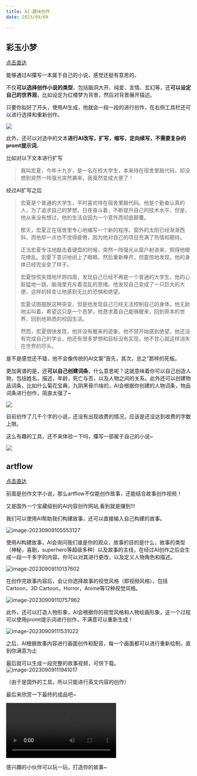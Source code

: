 ```yaml
---
title: AI-趣味创作
date: 2023/09/09

---
```


## 彩玉小梦

[点击直达](https://ai.kezhan365.com/)

能够通过AI攥写一本属于自己的小说，感觉还挺有意思的。

不仅**可以选择创作小说的类型**，包括脑洞大开、纯爱、言情、玄幻等，还**可以设定自己的世界观**，比如设定为红楼梦为背景，然后对背景展开描述。

只要你拟好了开头，使用AI生成，他就会一段一段的进行创作，在右侧工具栏还可以进行选择和重新创作。

![](https://cdn.jsdelivr.net/gh/hongxiaCoder/Pictures@master/20230908200457.png)

此外，还可以对选中的文本**进行AI改写，扩写，缩写，定向续写，不需要复杂的promt提示词**。

比如对以下文本进行扩写

> 我叫宏夏，今年十九岁，是一名在校大学生，本来待在宿舍里敲代码，却没想到突然一阵强光突然袭来，我竟然变成大便了！

经过AI扩写之后

> 宏夏是个普通的大学生，平时喜欢待在宿舍里敲代码。他是个勤奋认真的人，为了追求自己的梦想，日夜奋斗着，不断提升自己的技术水平。但是，他从来没有想过，他的生活会因为一个意外而彻底颠覆。
>
> 那天，宏夏正在宿舍里专心地编写一个新的程序。窗外的太阳已经渐渐西斜，而他却一点也不觉得疲倦，因为他对自己的项目充满了热情和期待。
>
> 正当宏夏专注地敲击着键盘的时候，突然一阵强光从窗户射进来，照得他眼花缭乱。宏夏下意识地闭上了眼睛，然后重新睁开，但震惊地发现，他的身体已经完全变了样子。
>
> 宏夏惊慌失措地环顾四周，发现自己已经不再是一个普通的大学生。他的心脏猛地一跳，脑海里充斥着混乱的思绪。他发现自己变成了一只巨大的大便，这样的转变让他感到无比的恐惧和绝望。
>
> 宏夏试图摆脱这种突变，但是他发现自己已经无法控制自己的身体。他无助地尖叫着，希望这只是一个恶梦。他恳求着自己能够醒来，回到原本的世界，回到他熟悉的校园生活。
>
> 然而，宏夏很快发现，他并没有醒来的迹象。他不禁开始感到绝望，他还没有完成自己的学业，他还有很多梦想和目标没有实现，他不甘心就这样消失在世界的尽头。

是不是感觉还不错，他不会像传统的AI文案“首先，其次，总之”那样的死板。

更加离谱的是，还**可以自己创建词条**，什么意思呢？这就意味着你可以自己创造人物，包括姓名，描述，年龄，死亡与否，以及人物之间的关系。此外还可以创建物品词条，比如什么菊花宝典，九阴黑骨爪啥的，AI会根据你创建的人物词条，物品词条进行创作，简直太强了~

![](https://img.hongxiac.com/image/202309082317310.png)

目前创作了几千个字的小说，还没有出现收费的情况，应该是还没达到收费的字数上限。

这么有趣的工具，还不来体验一下吗，攥写一部属于自己的小说~


![](https://cdn.jsdelivr.net/gh/hongxiaCoder/Pictures@master/20230908202359.png)






## artflow

[点击直达](https://app.artflow.ai/story-gallery)

前面是创作文字小说，那么artflow不仅能创作故事，还能结合故事创作视频！

又是国外一个宝藏级别的AI内容创作网站,看到就是赚到!!!

我们可以使用AI帮助我们构建故事，还可以直接输入自己构建的故事。

![image-20230909105553127](http://img.hongxiac.com/image/202309091055268.png)

使用AI构建故事，AI会询问我们谁是你的观众，故事的目的是什么，故事的类型（神秘，喜剧，superhero等超级多种）以及故事的主线，在经过AI创作之后会生成一段一千多字的内容，你可以对其进行更改，以及定义人物角色和描述。

![image-20230909110137602](http://img.hongxiac.com/image/202309091101744.png)

在创作完故事内容后，会让你选择故事的视觉风格（即视频风格），包括Cartoon，3D Cartoon，Horror，Anime等12种视觉风格。

![image-20230909110757962](http://img.hongxiac.com/image/202309091107261.png)

此外，还可以打造人物形象，AI会根据你的视觉风格和人物绘画形象，这一个过程可以使用promt提示词进行创作，不满意可以重新生成！

![image-20230909111531022](http://img.hongxiac.com/image/202309091115147.png)

之后，AI根据故事内容进行画面创作和配音，每一个画面都可以进行重新绘制，直到你满意为止

最后就可以生成一段完整的故事视频，可供下载。
![image-20230909111941017](http://img.hongxiac.com/image/202309091119230.png)

（由于是国外的工具，所以只能进行英文内容的创作）

最后来欣赏一下最终的成品吧~

<video src="https://img.hongxiac.com/image/202309082307677.mp4"></video>

感兴趣的小伙伴可以玩一玩，打造你的故事~

